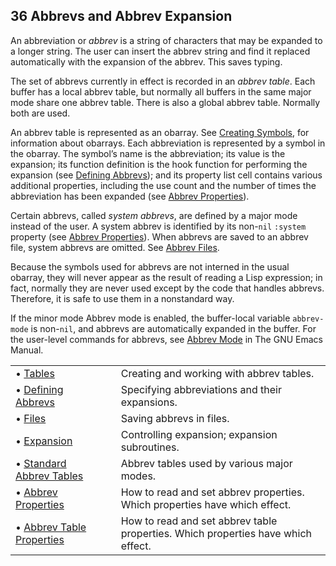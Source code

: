 

## 36 Abbrevs and Abbrev Expansion

An abbreviation or *abbrev* is a string of characters that may be expanded to a longer string. The user can insert the abbrev string and find it replaced automatically with the expansion of the abbrev. This saves typing.

The set of abbrevs currently in effect is recorded in an *abbrev table*. Each buffer has a local abbrev table, but normally all buffers in the same major mode share one abbrev table. There is also a global abbrev table. Normally both are used.

An abbrev table is represented as an obarray. See [Creating Symbols](Creating-Symbols.html), for information about obarrays. Each abbreviation is represented by a symbol in the obarray. The symbol’s name is the abbreviation; its value is the expansion; its function definition is the hook function for performing the expansion (see [Defining Abbrevs](Defining-Abbrevs.html)); and its property list cell contains various additional properties, including the use count and the number of times the abbreviation has been expanded (see [Abbrev Properties](Abbrev-Properties.html)).

Certain abbrevs, called *system abbrevs*, are defined by a major mode instead of the user. A system abbrev is identified by its non-`nil` `:system` property (see [Abbrev Properties](Abbrev-Properties.html)). When abbrevs are saved to an abbrev file, system abbrevs are omitted. See [Abbrev Files](Abbrev-Files.html).

Because the symbols used for abbrevs are not interned in the usual obarray, they will never appear as the result of reading a Lisp expression; in fact, normally they are never used except by the code that handles abbrevs. Therefore, it is safe to use them in a nonstandard way.

If the minor mode Abbrev mode is enabled, the buffer-local variable `abbrev-mode` is non-`nil`, and abbrevs are automatically expanded in the buffer. For the user-level commands for abbrevs, see [Abbrev Mode](https://www.gnu.org/software/emacs/manual/html_node/emacs/Abbrevs.html#Abbrevs) in The GNU Emacs Manual.

|                                                           |    |                                                                                  |
| :-------------------------------------------------------- | -- | :------------------------------------------------------------------------------- |
| • [Tables](Abbrev-Tables.html)                            |    | Creating and working with abbrev tables.                                         |
| • [Defining Abbrevs](Defining-Abbrevs.html)               |    | Specifying abbreviations and their expansions.                                   |
| • [Files](Abbrev-Files.html)                              |    | Saving abbrevs in files.                                                         |
| • [Expansion](Abbrev-Expansion.html)                      |    | Controlling expansion; expansion subroutines.                                    |
| • [Standard Abbrev Tables](Standard-Abbrev-Tables.html)   |    | Abbrev tables used by various major modes.                                       |
| • [Abbrev Properties](Abbrev-Properties.html)             |    | How to read and set abbrev properties. Which properties have which effect.       |
| • [Abbrev Table Properties](Abbrev-Table-Properties.html) |    | How to read and set abbrev table properties. Which properties have which effect. |
